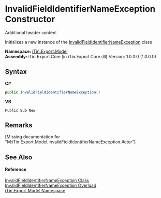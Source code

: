 # InvalidFieldIdentifierNameException Constructor 
Additional header content 

Initializes a new instance of the <a href="aa454ae5-9b2e-2a8e-d40e-63704c616a72">InvalidFieldIdentifierNameException</a> class

**Namespace:**&nbsp;<a href="ef57ffcc-e95e-b212-5a46-9aa6f5a3511f">iTin.Export.Model</a><br />**Assembly:**&nbsp;iTin.Export.Core (in iTin.Export.Core.dll) Version: 1.0.0.0 (1.0.0.0)

## Syntax

**C#**<br />
``` C#
public InvalidFieldIdentifierNameException()
```

**VB**<br />
``` VB
Public Sub New
```


## Remarks
\[Missing <remarks> documentation for "M:iTin.Export.Model.InvalidFieldIdentifierNameException.#ctor"\]

## See Also


#### Reference
<a href="aa454ae5-9b2e-2a8e-d40e-63704c616a72">InvalidFieldIdentifierNameException Class</a><br /><a href="935b2c2a-34ae-5ac5-a8dc-fdbac77a59e6">InvalidFieldIdentifierNameException Overload</a><br /><a href="ef57ffcc-e95e-b212-5a46-9aa6f5a3511f">iTin.Export.Model Namespace</a><br />